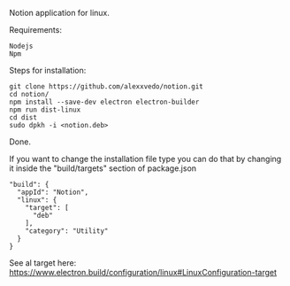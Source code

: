 Notion application for linux.

Requirements:

	Nodejs
	Npm

Steps for installation:

	git clone https://github.com/alexxvedo/notion.git
	cd notion/
	npm install --save-dev electron electron-builder
	npm run dist-linux
	cd dist
	sudo dpkh -i <notion.deb>

Done.

If you want to change the installation file type you can do that by changing it inside
the "build/targets" section of package.json

	"build": {
	  "appId": "Notion",
	  "linux": {
		"target": [
	      "deb"
		],
		"category": "Utility"
	  }
  	}

See al target here: https://www.electron.build/configuration/linux#LinuxConfiguration-target
